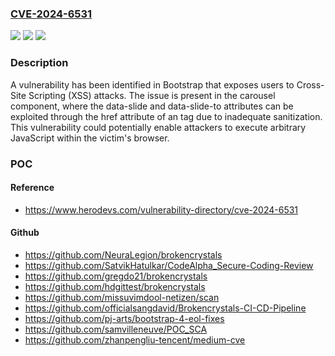 ### [CVE-2024-6531](https://cve.mitre.org/cgi-bin/cvename.cgi?name=CVE-2024-6531)
![](https://img.shields.io/static/v1?label=Product&message=Bootstrap&color=blue)
![](https://img.shields.io/static/v1?label=Version&message=4.0.0%3C%3D%204.6.2%20&color=brighgreen)
![](https://img.shields.io/static/v1?label=Vulnerability&message=CWE-79%20Improper%20Neutralization%20of%20Input%20During%20Web%20Page%20Generation%20(XSS%20or%20'Cross-site%20Scripting')&color=brighgreen)

### Description

A vulnerability has been identified in Bootstrap that exposes users to Cross-Site Scripting (XSS) attacks. The issue is present in the carousel component, where the data-slide and data-slide-to attributes can be exploited through the href attribute of an <a> tag due to inadequate sanitization. This vulnerability could potentially enable attackers to execute arbitrary JavaScript within the victim's browser.

### POC

#### Reference
- https://www.herodevs.com/vulnerability-directory/cve-2024-6531

#### Github
- https://github.com/NeuraLegion/brokencrystals
- https://github.com/SatvikHatulkar/CodeAlpha_Secure-Coding-Review
- https://github.com/gregdo21/brokencrystals
- https://github.com/hdgittest/brokencrystals
- https://github.com/missuvimdool-netizen/scan
- https://github.com/officialsangdavid/Brokencrystals-CI-CD-Pipeline
- https://github.com/pj-arts/bootstrap-4-eol-fixes
- https://github.com/samvilleneuve/POC_SCA
- https://github.com/zhanpengliu-tencent/medium-cve

